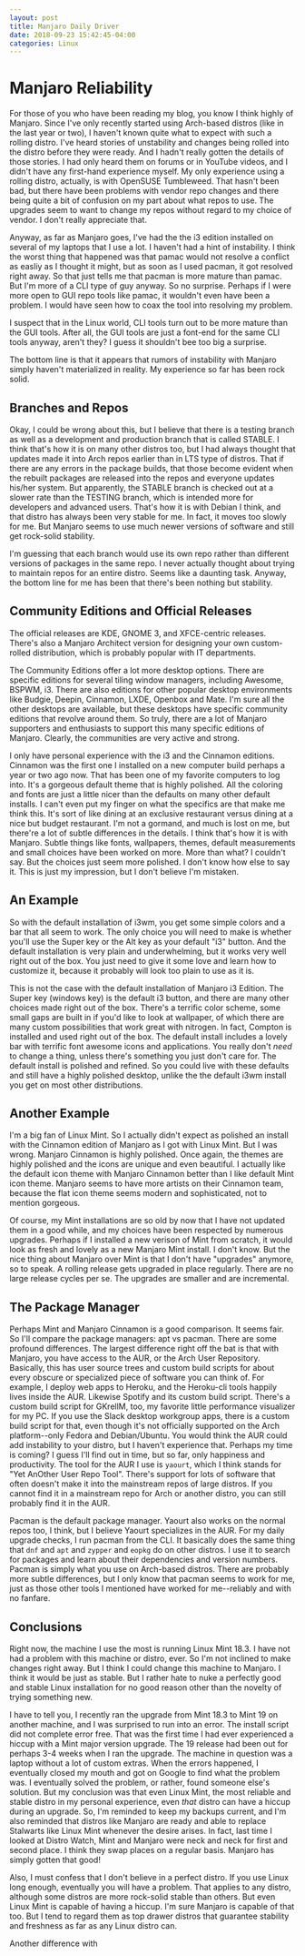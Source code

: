 ```yaml
---
layout: post
title: Manjaro Daily Driver
date: 2018-09-23 15:42:45-04:00
categories: Linux
---
```

# Manjaro Reliability

For those of you who have been reading my blog, you know I think highly of Manjaro.  Since I've only recently started using Arch-based distros (like in the last year or two), I haven't known quite what to expect with
such a rolling distro.  I've heard stories of unstability and changes being rolled into the distro before they were ready.  And I hadn't really gotten the details of those stories.  I had only heard them on forums or in
YouTube videos, and I didn't have any first-hand experience myself.  My only experience using a rolling distro, actually, is with OpenSUSE Tumbleweed.  That hasn't been bad, but there have been problems with vendor
repo changes and there being quite a bit of confusion on my part about what repos to use.  The upgrades seem to want to change my repos without regard to my choice of vendor.  I don't really appreciate that.

Anyway, as far as Manjaro goes, I've had the the i3 edition installed on several of my laptops that I use a lot.  I haven't had a hint of instability.  I think the worst thing that happened was that pamac would not resolve
a conflict as easliy as I thought it might, but as soon as I used pacman, it got resolved right away.  So that just tells me that pacman is more mature than pamac.  But I'm more of a CLI type of guy anyway.  So no
surprise.  Perhaps if I were more open to GUI repo tools like pamac, it wouldn't even have been a problem.  I would have seen how to coax the tool into resolving my problem.  

I suspect that in the Linux world, CLI tools turn out to be more mature than the GUI tools.  After all, the GUI tools are just a font-end for the same CLI tools anyway, aren't they?  I guess it shouldn't bee too big a
surprise.

The bottom line is that it appears that rumors of instability with Manjaro simply haven't materialized in reality.  My experience so far has been rock solid.  

## Branches and Repos

Okay, I could be wrong about this, but I believe that there is a testing branch as well as a development and production branch that is called STABLE.  I think that's how it is on many other distros too, but I had always
thought that updates made it into Arch repos earlier than in LTS type of distros.  That if there are any errors in the package builds, that those become evident when the rebuilt packages are released into the repos and
everyone updates his/her system.  But apparently, the STABLE branch is checked out at a slower rate than the TESTING branch, which is intended more for developers and advanced users.  That's how it is with Debian I
think, and that distro has always been very stable for me.  In fact, it moves too slowly for me.  But Manjaro seems to use much newer versions of software and still get rock-solid stability.  

I'm guessing that each branch would use its own repo rather than different versions of packages in the same repo.  I never actually thought about trying to maintain repos for an entire distro.  Seems like a daunting
task.  Anyway, the bottom line for me has been that there's been nothing but stability.

## Community Editions and Official Releases

The official releases are KDE, GNOME 3, and XFCE-centric releases.  There's also a Manjaro Architect version for designing your own custom-rolled distribution, which is probably popular with IT departments.

The Community Editions offer a lot more desktop options.  There are specific editions for several tiling window managers, including Awesome, BSPWM, i3.  There are also editions for other popular desktop environments
like Budgie, Deepin, Cinnamon, LXDE, Openbox and Mate.   I'm sure all the other desktops are available, but these desktops have specific community editions that revolve around them.  So truly, there are a lot of
Manjaro supporters and enthusiasts to support this many specific editions of Manjaro.  Clearly, the communities are very active and strong.

I only have personal experience with the i3 and the Cinnamon editions.  Cinnamon was the first one I installed on a new computer build perhaps a year or two ago now.  That has been one of my favorite computers to log into.
It's a gorgeous default theme that is highly polished.  All the coloring and fonts are just a little nicer than the defaults on many other default installs.  I can't even put my finger on what the specifics are that
make me think this.  It's sort of like dining at an exclusive restaurant versus dining at a nice but budget restaurant.  I'm not a gormand, and much is lost on me, but there're a lot of subtle differences in the
details.  I think that's how it is with Manjaro.  Subtle things like fonts, wallpapers, themes, default measurements and small choices have been worked on more.  More than what?  I couldn't say.  But the choices just
seem more polished.  I don't know how else to say it.  This is just my impression, but I don't believe I'm mistaken.

## An Example

So with the default installation of i3wm, you get some simple colors and a bar that all seem to work.  The only choice you will need to make is whether you'll use the Super key or the Alt key as your default "i3" button.
And the default installation is very plain and underwhelming, but it works very well right out of the box.  You just need to give it some love and learn how to customize it, because it probably will look too plain to
use as it is.

This is not the case with the default installation of Manjaro i3 Edition.  The Super key (windows key) is the default i3 button, and there are many other choices made right out of the box.  There's a terrific color
scheme, some small gaps are built in if you'd like to look at wallpaper, of which there are many custom possibilities that work great with nitrogen.  In fact, Compton is installed and used right out of the box.  The
default install includes a lovely bar with terrific font awesome icons and applications.  You really don't *need* to change a thing, unless there's something you just don't care for.  The default install is polished and
refined.  So you could live with these defaults and still have a highly polished desktop, unlike the the default i3wm install you get on most other distributions.

## Another Example

I'm a big fan of Linux Mint.  So I actually didn't expect as polished an install with the Cinnamon edition of Manjaro as I got with Linux Mint.  But I was wrong.  Manjaro Cinnamon is highly polished.  Once again, the
themes are highly polished and the icons are unique and even beautiful.  I actually like the default icon theme with Manjaro Cinnamon better than I like default Mint icon theme.  Manjaro seems to have more artists on
their Cinnamon team, because the flat icon theme seems modern and sophisticated, not to mention gorgeous.  

Of course, my Mint installations are so old by now that I have not updated them in a good while, and my choices have been respected by numerous upgrades.  Perhaps if I installed a new verison of Mint from scratch, it
would look as fresh and lovely as a new Manjaro Mint install.  I don't know.  But the nice thing about Manjaro over Mint is that I don't have "upgrades" anymore, so to speak.  A rolling release gets upgraded in place
regularly.  There are no large release cycles per se.  The upgrades are smaller and are incremental.  

## The Package Manager

Perhaps Mint and Manjaro Cinnamon is a good comparison.  It seems fair.  So I'll compare the package managers: apt vs pacman.  There are some profound differences.  The largest difference right off the bat is that with
Manjaro, you have access to the AUR, or the Arch User Repository.  Basically, this has user source trees and custom build scripts for about every obscure or specialized piece of software you can think of.  For example,
I deploy web apps to Heroku, and the Heroku-cli tools happily lives inside the AUR.  Likewise Spotify and its custom build script.  There's a custom build script for GKrellM, too, my favorite little performance
visualizer for my PC.  If you use the Slack desktop workgroup apps, there is a custom build script for that, even though it's not officially supported on the Arch platform--only Fedora and Debian/Ubuntu.  You would
think the AUR could add instability to your distro, but I haven't experience that.  Perhaps my time is coming?  I guess I'll find out in time, but so far, only happiness and productivity.  The tool for the AUR I use is
`yaourt`, which I think stands for "Yet AnOther User Repo Tool".  There's support for lots of software that often doesn't make it into the mainstream repos of large distros.  If you cannot find it in a mainstream repo
for Arch or another distro, you can still probably find it in the AUR.

Pacman is the default package manager.  Yaourt also works on the normal repos too, I think, but I believe Yaourt specializes in the AUR.  For my daily upgrade checks, I run pacman from the CLI.  It basically does the
same thing that `dnf` and `apt` and `zypper` and `eopkg` do on other distros.  I use it to search for packages and learn about their dependencies and version numbers.  Pacman is simply what you use on Arch-based
distros.  There are probably more subtle differences, but I only know that pacman seems to work for me, just as those other tools I mentioned have worked for me--reliably and with no fanfare.

## Conclusions

Right now, the machine I use the most is running Linux Mint 18.3.  I have not had a problem with this machine or distro, ever.  So I'm not inclined to make changes right away.  But I think I could change this machine to
Manjaro.  I think it would be just as stable.  But I rather hate to nuke a perfectly good and stable Linux installation for no good reason other than the novelty of trying something new.  

I have to tell you, I recently ran the upgrade from Mint 18.3 to Mint 19 on another machine, and I was surprised to run into an error.  The install script did not complete error free.  That was the first time I had ever
experienced a hiccup with a Mint major version upgrade.  The 19 release had been out for perhaps 3-4 weeks when I ran the upgrade.  The machine in question was a laptop without a lot of custom extras.  When the errors
happened, I eventually closed my mouth and got on Google to find what the problem was.  I eventually solved the problem, or rather, found someone else's solution.  But my conclusion was that even Linux Mint, the most
reliable and stable distro in my personal experience, even *that* distro can have a hiccup during an upgrade.  So, I'm reminded to keep my backups current, and I'm also reminded that distros like Manjaro are ready and
able to replace Stalwarts like Linux Mint whenever the desire arises.  In fact, last time I looked at Distro Watch, Mint and Manjaro were neck and neck for first and second place.  I think they swap places on a regular
basis.  Manjaro has simply gotten that good!

Also, I must confess that I don't believe in a perfect distro.  If you use Linux long enough, eventually you will have a problem.  That applies to any distro, although some distros are more rock-solid stable than
others.  But even Linux Mint is capable of having a hiccup.  I'm sure Manjaro is capable of that too.  But I tend to regard them as top drawer distros that guarantee stability and freshness as far as any Linux distro
can.

Another difference with 




